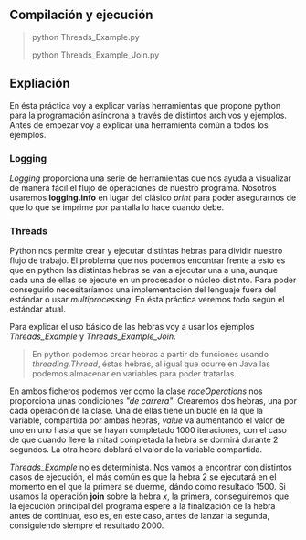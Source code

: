 ## Compilación y ejecución
>python Threads_Example.py
>
>python Threads_Example_Join.py

## Expliación
En ésta práctica voy a explicar varias herramientas que propone python para la programación asíncrona a través de distintos archivos y ejemplos. Antes de empezar voy a explicar una herramienta común a todos los ejemplos.

### Logging
*Logging* proporciona una serie de herramientas que nos ayuda a visualizar de manera fácil el flujo de operaciones de nuestro programa. Nosotros usaremos **logging.info** en lugar del clásico *print* para poder asegurarnos de que lo que se imprime por pantalla lo hace cuando debe.

### Threads
Python nos permite crear y ejecutar distintas hebras para dividir nuestro flujo de trabajo. El problema que nos podemos encontrar frente a esto es que en python las distintas hebras se van a ejecutar una a una, aunque cada una de ellas se ejecute en un procesador o núcleo distinto. Para poder conseguirlo necesitaríamos una implementación del lenguaje fuera del estándar o usar *multiprocessing*. En ésta práctica veremos todo según el estándar atual.

Para explicar el uso básico de las hebras voy a usar los ejemplos *Threads_Example* y *Threads_Example_Join*. 

> En python podemos crear hebras a partir de funciones usando *threading.Thread*, éstas hebras, al igual que ocurre en Java las podemos almacenar en variables para poder tratarlas.

En ambos ficheros podemos ver como la clase *raceOperations* nos proporciona unas condiciones *"de carrera"*. Crearemos dos hebras, una por cada operación de la clase. Una de ellas tiene un bucle en la que la variable, compartida por ambas hebras, *value* va aumentando el valor de uno en uno hasta que se hayan completado 1000 iteraciones, con el caso de que cuando lleve la mitad completada la hebra se dormirá durante 2 segundos. La otra hebra doblará el valor de la variable compartida.

*Threads_Example* no es determinista. Nos vamos a encontrar con distintos casos de ejecución, el más común es que la hebra 2 se ejecutará en el momento en el que la primera se duerme, dándo como resultado 1500. Si usamos la operación **join** sobre la hebra *x*, la primera, conseguiremos que la ejecución principal del programa espere a la finalización de la hebra antes de continuar, eso es, en este caso, antes de lanzar la segunda, consiguiendo siempre el resultado 2000.

